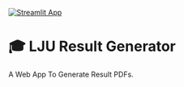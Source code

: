 [![Streamlit App](https://static.streamlit.io/badges/streamlit_badge_black_white.svg)](https://share.streamlit.io/azimshaikh95/lju-result/result_app.py)

# 🎓 LJU Result Generator

A Web App To Generate Result PDFs.


